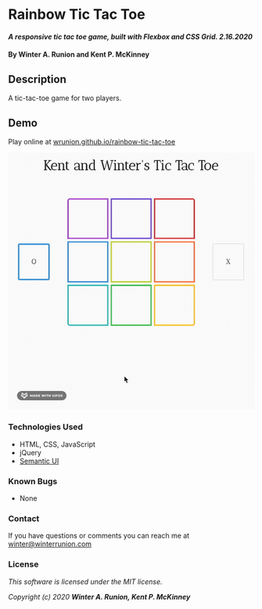 # Rainbow Tic Tac Toe

#### _A responsive tic tac toe game, built with Flexbox and CSS Grid. 2.16.2020_

#### By **Winter A. Runion and Kent P. McKinney**

## Description 
A tic-tac-toe game for two players.

## Demo
Play online at [wrunion.github.io/rainbow-tic-tac-toe](https://wrunion.github.io/rainbow-tic-tac-toe/)
<p align="center">
<img src="images/demo.gif" alt="demo of tic-tac-toe game" width="650px" />
</p>  

### Technologies Used
* HTML, CSS, JavaScript
* jQuery
* [Semantic UI](https://semantic-ui.com/)

### Known Bugs
* None 

### Contact

If you have questions or comments you can reach me at winter@winterrunion.com

### License
_This software is licensed under the MIT license._

_Copyright (c) 2020 **Winter A. Runion, Kent P. McKinney**_
